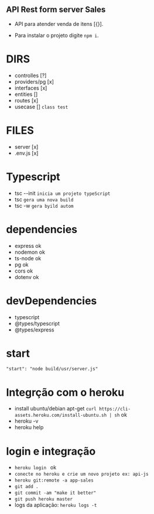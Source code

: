 ## API Rest form server Sales

- API para atender venda de itens [{}].

- Para instalar o projeto digite `npm i`.

# DIRS
- controlles [?]
- providers/pg [x]
- interfaces [x]
- entities []
- routes [x]
- usecase [] `class test`

# FILES
- server [x]
- .env.js [x]

# Typescript
- tsc --init `inicia um projeto typeScript`
- tsc `gera uma nova build`
- tsc -w `gera byild autom`

# dependencies
- express ok
- nodemon ok
- ts-node ok
- pg ok
- cors ok
- dotenv ok
# devDependencies
- typescript
- @types/typescript
- @types/express

# start
`"start": "node build/usr/server.js"`

# Integrção com o heroku
- install ubuntu/debian apt-get
`curl https://cli-assets.heroku.com/install-ubuntu.sh | sh` ok
- heroku -v
- heroku help
# login e integração
- `heroku login ` ok
- `conecte no heroku e crie um novo projeto ex: api-js`
- `heroku git:remote -a app-sales`
- `git add .`
- `git commit -am "make it better"`
- `git push heroku master`
- logs da aplicação: `heroku logs -t`